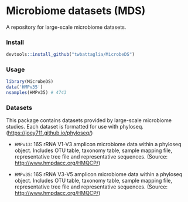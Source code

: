 # Microbiome datasets (MDS)
A repository for large-scale microbiome datasets.

### Install
```R
devtools::install_github("twbattaglia/MicrobeDS")
```

### Usage
```R
library(MicrobeDS)
data('HMPv35')
nsamples(HMPv35) # 4743
```

### Datasets
This package contains datasets provided by large-scale microbiome studies. Each dataset is formatted for use with phyloseq. (https://joey711.github.io/phyloseq/)

* `HMPv13`: 16S rRNA V1-V3 amplicon microbiome data within a phyloseq object. Includes OTU table, taxonomy table, sample mapping file, representative tree file and representative sequences.
  (Source: http://www.hmpdacc.org/HMQCP/)

* `HMPv35`: 16S rRNA V3-V5 amplicon microbiome data within a phyloseq object. Includes OTU table, taxonomy table, sample mapping file, representative tree file and representative sequences.
  (Source: http://www.hmpdacc.org/HMQCP/)

